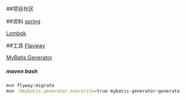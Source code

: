 ##项目社区

##资料
[spring](https://spring.io/guides/gs/serving-web-content/)

[Lombok]()

##工具
[Flayway](https://flywaydb.org/getstarted/firststeps/maven#migrating-the-database)

[MyBatis Generator]()



##### maven bash
```bash
mvn flyway:migrate
mvn -Dmybatis.generator.overwrite=true mybatis-generator:generate
```